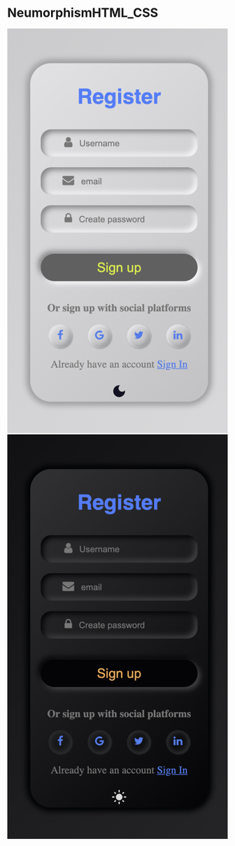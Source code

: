 # NeumorphismHTML_CSS

![alt text](https://github.com/aviaryan77/NeumorphismHTML_CSS/blob/main/Neumorphism_light.png?raw=true)
![alt text](https://github.com/aviaryan77/NeumorphismHTML_CSS/blob/main/Neumorphism_dark.png?raw=true)
